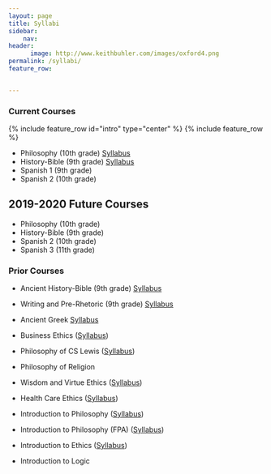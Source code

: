```yaml
---
layout: page
title: Syllabi
sidebar:
    nav: 
header:
      image: http://www.keithbuhler.com/images/oxford4.png
permalink: /syllabi/
feature_row:


---
```


### Current Courses

{% include feature_row id="intro" type="center" %}
{% include feature_row %}

- Philosophy (10th grade)     [Syllabus](/trinity-philosophy/)
- History-Bible (9th grade)   [Syllabus](/history)
- Spanish 1 (9th grade)
- Spanish 2 (10th grade)

## 2019-2020 Future Courses

- Philosophy (10th grade) 
- History-Bible (9th grade) 
- Spanish 2 (10th grade)
- Spanish 3 (11th grade)

### Prior Courses
- Ancient History-Bible (9th grade) [Syllabus](/history2017)
- Writing and Pre-Rhetoric (9th grade) [Syllabus](/writing2017)
- Ancient Greek [Syllabus](/greek)

- Business Ethics ([Syllabus](/syllabus334))  
- Philosophy of CS Lewis ([Syllabus](/syllabus251))  
- Philosophy of Religion    
- Wisdom and Virtue Ethics  ([Syllabus](/syllabus293wisdom))   
- Health Care Ethics ([Syllabus](/syllabus-S2016-305-health-care))             
- Introduction to Philosophy ([Syllabus](/introduction))  
- Introduction to Philosophy (FPA) ([Syllabus](http://www.keithbuhler.com/intro-fpa))
- Introduction to Ethics ([Syllabus](https://docs.google.com/document/d/1u2FI836N6FcWWs2I5BrbLF1tQav9wjcDJiOU0bRkfRw/edit))     
- Introduction to Logic   




